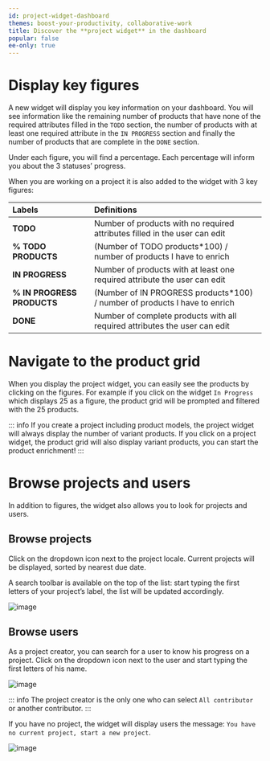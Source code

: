 ```yaml
---
id: project-widget-dashboard
themes: boost-your-productivity, collaborative-work
title: Discover the **project widget** in the dashboard
popular: false
ee-only: true
---
```


# Display key figures

A new widget will display you key information on your dashboard. You will see information like the remaining number of products that have none of the required attributes filled in the `TODO` section, the number of products with at least one required attribute in the `IN PROGRESS` section and finally the number of products that are complete in the `DONE` section.

Under each figure, you will find a percentage. Each percentage will inform you about the 3 statuses’ progress.

When you are working on a project it is also added to the widget with 3 key figures:

| Labels | Definitions |
|:-----------------------|:---------------------------------------------------------------------------|
| **TODO**                   | Number of products with no required attributes filled in the user can edit |
| **% TODO PRODUCTS**        | (Number of TODO products*100) / number of products I have to enrich         |
| **IN PROGRESS**            | Number of products with at least one required attribute the user can edit  |
| **% IN PROGRESS PRODUCTS** | (Number of IN PROGRESS products*100) / number of products I have to enrich  |
| **DONE**                   | Number of complete products with all required attributes the user can edit |

# Navigate to the product grid

When you display the project widget, you can easily see the products by clicking on the figures.
For example if you click on the widget `In Progress` which displays 25 as a figure, the product grid will be prompted and filtered with the 25 products.

::: info
If you create a project including product models, the project widget will always display the number of variant products. If you click on a project widget, the product grid will also display variant products, you can start the product enrichment!
:::

# Browse projects and users

In addition to figures, the widget also allows you to look for projects and users.

## Browse projects

Click on the dropdown icon next to the project locale. Current projects will be displayed, sorted by nearest due date.

A search toolbar is available on the top of the list: start typing the first letters of your project’s label, the list will be updated accordingly.

![image](../img/Dashboard_DropdownMenuProjects.png)

## Browse users

As a project creator, you can search for a user to know his progress on a project. Click on the dropdown icon next to the user and start typing the first letters of his name.

![image](../img/Dashboard_DropdownMenuContributors.png)

::: info
The project creator is the only one who can select `All contributor` or another contributor.
:::

If you have no project, the widget will display users the message: `You have no current project, start a new project`.

![image](../img/Dashboard_NoProject.png)
